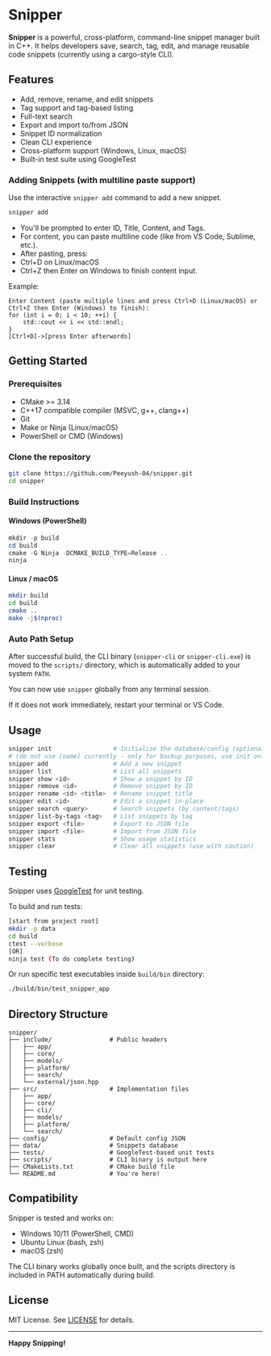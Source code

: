 # Snipper

**Snipper** is a powerful, cross-platform, command-line snippet manager built in C++.
It helps developers save, search, tag, edit, and manage reusable code snippets (currently using a cargo-style CLI).

## Features

- Add, remove, rename, and edit snippets
- Tag support and tag-based listing
- Full-text search
- Export and import to/from JSON
- Snippet ID normalization
- Clean CLI experience
- Cross-platform support (Windows, Linux, macOS)
- Built-in test suite using GoogleTest

### Adding Snippets (with multiline paste support)

Use the interactive `snipper add` command to add a new snippet.

```bash
snipper add
```

- You'll be prompted to enter ID, Title, Content, and Tags.
- For content, you can paste multiline code (like from VS Code, Sublime, etc.).
- After pasting, press:
- Ctrl+D on Linux/macOS
- Ctrl+Z then Enter on Windows
to finish content input.

Example:

```
Enter Content (paste multiple lines and press Ctrl+D (Linux/macOS) or Ctrl+Z then Enter (Windows) to finish):
for (int i = 0; i < 10; ++i) {
    std::cout << i << std::endl;
}
[Ctrl+D]->[press Enter afterwords]
```

## Getting Started

### Prerequisites

- CMake >= 3.14
- C++17 compatible compiler (MSVC, g++, clang++)
- Git
- Make or Ninja (Linux/macOS)
- PowerShell or CMD (Windows)

### Clone the repository

```bash
git clone https://github.com/Peeyush-04/snipper.git
cd snipper
```

### Build Instructions

#### Windows (PowerShell)

```powershell
mkdir -p build
cd build
cmake -G Ninja -DCMAKE_BUILD_TYPE=Release ..
ninja
```

#### Linux / macOS

```bash
mkdir build
cd build
cmake ..
make -j$(nproc)
```

### Auto Path Setup

After successful build, the CLI binary (`snipper-cli` or `snipper-cli.exe`) is moved to the `scripts/` directory, which is automatically added to your system `PATH`.

You can now use `snipper` globally from any terminal session.

If it does not work immediately, restart your terminal or VS Code.

## Usage

```bash
snipper init                 # Initialize the database/config (optional) - creates backup-db if [name] is promted
# (do not use [name] currently - only for backup purposes, use init only)
snipper add                  # Add a new snippet
snipper list                 # List all snippets
snipper show <id>            # Show a snippet by ID
snipper remove <id>          # Remove snippet by ID
snipper rename <id> <title>  # Rename snippet title
snipper edit <id>            # Edit a snippet in-place
snipper search <query>       # Search snippets (by content/tags)
snipper list-by-tags <tag>   # List snippets by tag
snipper export <file>        # Export to JSON file
snipper import <file>        # Import from JSON file
snipper stats                # Show usage statistics
snipper clear                # Clear all snippets (use with caution)
```

## Testing

Snipper uses [GoogleTest](https://github.com/google/googletest) for unit testing.

To build and run tests:

```bash
[start from project root]
mkdir -p data
cd build
ctest --verbose
[OR]
ninja test (To do complete testing)
```

Or run specific test executables inside `build/bin` directory:

```bash
./build/bin/test_snipper_app
```

## Directory Structure

```
snipper/
├── include/                # Public headers
│   ├── app/
│   ├── core/
│   ├── models/
│   ├── platform/
│   ├── search/
│   └── external/json.hpp
├── src/                    # Implementation files
│   ├── app/
│   ├── core/
│   ├── cli/
│   ├── models/
│   ├── platform/
│   └── search/
├── config/                 # Default config JSON
├── data/                   # Snippets database
├── tests/                  # GoogleTest-based unit tests
├── scripts/                # CLI binary is output here
├── CMakeLists.txt          # CMake build file
└── README.md               # You're here!
```

## Compatibility

Snipper is tested and works on:

- Windows 10/11 (PowerShell, CMD)
- Ubuntu Linux (bash, zsh)
- macOS (zsh)

The CLI binary works globally once built, and the scripts directory is included in PATH automatically during build.

## License

MIT License. See [LICENSE](LICENSE) for details.

---

**Happy Snipping!**
